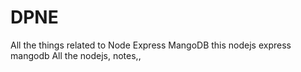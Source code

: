 # DPNE
All the things related to Node Express MangoDB
this nodejs express mangodb 
All the nodejs, notes,, 